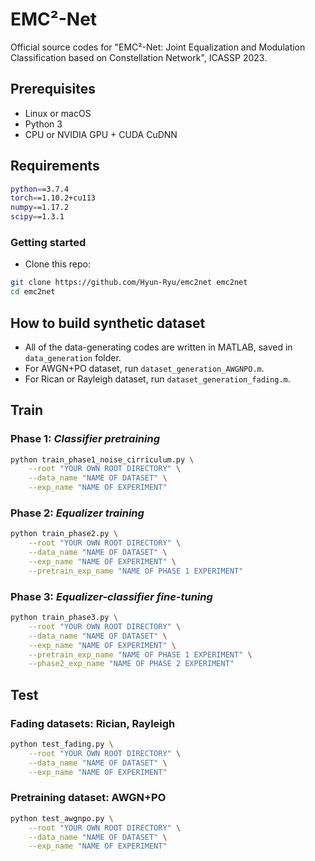 # EMC²-Net

Official source codes for "EMC²-Net: Joint Equalization and Modulation Classification based on Constellation Network", ICASSP 2023.

## Prerequisites
- Linux or macOS
- Python 3
- CPU or NVIDIA GPU + CUDA CuDNN

## Requirements
```bash
python==3.7.4
torch==1.10.2+cu113
numpy==1.17.2
scipy==1.3.1
```

### Getting started

- Clone this repo:
```bash
git clone https://github.com/Hyun-Ryu/emc2net emc2net
cd emc2net
```

## How to build synthetic dataset
- All of the data-generating codes are written in MATLAB, saved in `data_generation` folder.
- For AWGN+PO dataset, run `dataset_generation_AWGNPO.m`.
- For Rican or Rayleigh dataset, run `dataset_generation_fading.m`.

## Train
### Phase 1: *Classifier pretraining*
```bash
python train_phase1_noise_cirriculum.py \
    --root "YOUR OWN ROOT DIRECTORY" \
    --data_name "NAME OF DATASET" \
    --exp_name "NAME OF EXPERIMENT"
```

### Phase 2: *Equalizer training*
```bash
python train_phase2.py \
    --root "YOUR OWN ROOT DIRECTORY" \
    --data_name "NAME OF DATASET" \
    --exp_name "NAME OF EXPERIMENT" \
    --pretrain_exp_name "NAME OF PHASE 1 EXPERIMENT"
```

### Phase 3: *Equalizer-classifier fine-tuning*
```bash
python train_phase3.py \
    --root "YOUR OWN ROOT DIRECTORY" \
    --data_name "NAME OF DATASET" \
    --exp_name "NAME OF EXPERIMENT" \
    --pretrain_exp_name "NAME OF PHASE 1 EXPERIMENT" \
    --phase2_exp_name "NAME OF PHASE 2 EXPERIMENT"
```

## Test
### Fading datasets: Rician, Rayleigh
```bash
python test_fading.py \
    --root "YOUR OWN ROOT DIRECTORY" \
    --data_name "NAME OF DATASET" \
    --exp_name "NAME OF EXPERIMENT"
```

### Pretraining dataset: AWGN+PO
```bash
python test_awgnpo.py \
    --root "YOUR OWN ROOT DIRECTORY" \
    --data_name "NAME OF DATASET" \
    --exp_name "NAME OF EXPERIMENT"
```
